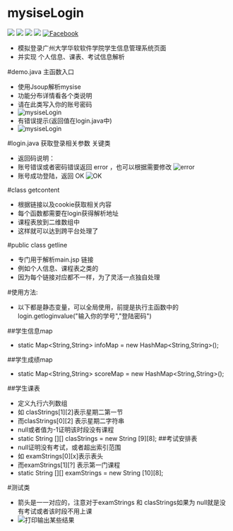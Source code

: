 # mysiseLogin
[![](https://img.shields.io/badge/license-MIT-blue.svg)](https://github.com/cncoder/mysiseLogin/master/LICENSE.txt)
[![](https://img.shields.io/github/release/cncoder/mysiseLogin.svg)](https://github.com/cncoder/mysiseLogin/releases)
[![](https://img.shields.io/github/stars/cncoder/mysiseLogin.svg)](https://github.com/cncoder/mysiseLogin/stargazers)
[![](https://img.shields.io/github/forks/cncoder/mysiseLogin.svg)](https://github.com/cncoder/mysiseLogin/network)
[![Facebook](https://img.shields.io/badge/facebook-@romennt-green.svg?style=flat)](https://www.facebook.com/romennt)


 * 模拟登录广州大学华软软件学院学生信息管理系统页面
 * 并实现 个人信息、课表、考试信息解析


#demo.java
  主函数入口
 * 使用Jsoup解析mysise
 * 功能分布详情看各个类说明
 * 请在此类写入你的账号密码
 * ![mysiseLogin](http://www.yicodes.com/wp-content/uploads/2016/05/main.png)
 * 有错误提示(返回值在login.java中)
 * ![mysiseLogin](http://www.yicodes.com/wp-content/uploads/2016/05/学号错误.png)

#login.java
 获取登录相关参数
 关键类
 * 返回码说明：
 * 账号错误或者密码错误返回 error ，也可以根据需要修改
  ![error](http://www.yicodes.com/wp-content/uploads/2016/05/返回的错误.png)
 * 账号成功登陆，返回 OK
  ![OK](http://www.yicodes.com/wp-content/uploads/2016/05/正确返回OK.png)

#class getcontent
 * 根据链接以及cookie获取相关内容
 * 每个函数都需要在login获得解析地址
 * 课程表放到二维数组中
 * 这样就可以达到跨平台处理了


#public class getline
 * 专门用于解析main.jsp 链接
 * 例如个人信息、课程表之类的
 * 因为每个链接对应都不一样，为了灵活一点独自处理

#使用方法:
* 以下都是静态变量，可以全局使用，前提是执行主函数中的 login.getloginvalue("输入你的学号","登陆密码")

##学生信息map
* static Map<String,String> infoMap = new HashMap<String,String>();

##学生成绩map
* static Map<String,String> scoreMap = new HashMap<String,String>();

##学生课表
* 定义九行六列数组
* 如 clasStrings[1][2]表示星期二第一节
* 而clasStrings[0][2] 表示星期二字符串
* null或者值为-1证明该时段没有课程
* static String [][] clasStrings = new String [9][8];
##考试安排表
* null证明没有考试，或者超出索引范围
* 如 examStrings[0][x]表示表头
* 而examStrings[1][?] 表示第一门课程
* static String [][] examStrings = new String [10][8];

#测试类
* 箭头是一一对应的，注意对于examStrings 和 clasStrings如果为 null就是没有考试或者该时段不用上课
*  ![打印输出某些结果](http://www.yicodes.com/wp-content/uploads/2016/05/test.png)
